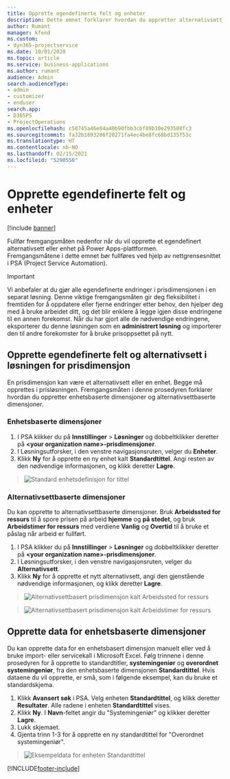 ```yaml
---
title: Opprette egendefinerte felt og enheter
description: Dette emnet forklarer hvordan du oppretter alternativsett og enheter i din egen løsning på Power Apps-plattformen.
author: Rumant
manager: kfend
ms.custom:
- dyn365-projectservice
ms.date: 10/01/2020
ms.topic: article
ms.service: business-applications
ms.author: rumant
audience: Admin
search.audienceType:
- admin
- customizer
- enduser
search.app:
- D365PS
- ProjectOperations
ms.openlocfilehash: c58745a46e84a40b90fbb3cbf89b10e293588fc3
ms.sourcegitcommit: fa32b1893286f20271fa4ec4be8fc68bd135f53c
ms.translationtype: HT
ms.contentlocale: nb-NO
ms.lasthandoff: 02/15/2021
ms.locfileid: "5290550"
---
```

# <a name="create-custom-fields-and-entities"></a>Opprette egendefinerte felt og enheter 

[!include [banner](../includes/psa-now-project-operations.md)]

Fullfør fremgangsmåten nedenfor når du vil opprette et egendefinert alternativsett eller enhet på Power Apps-plattformen.  
Fremgangsmåtene i dette emnet bør fullføres ved hjelp av nettgrensesnittet i PSA (Project Service Automation).

> [!IMPORTANT]
> Vi anbefaler at du gjør alle egendefinerte endringer i prisdimensjonen i en separat løsning. Denne viktige fremgangsmåten gir deg fleksibilitet i fremtiden for å oppdatere eller fjerne endringer etter behov, den hjelper deg med å bruke arbeidet ditt, og det blir enklere å legge igjen disse endringene til en annen forekomst. Når du har gjort alle de nødvendige endringene, eksporterer du denne løsningen som en **administrert løsning** og importerer den til andre forekomster for å bruke prisoppsettet på nytt.

  
## <a name="create-custom-fields-and-option-sets-in-the-pricing-dimension-solution"></a>Opprette egendefinerte felt og alternativsett i løsningen for prisdimensjon

En prisdimensjon kan være et alternativsett eller en enhet. Begge må opprettes i prisløsningen. Fremgangsmåten i denne prosedyren forklarer hvordan du oppretter enhetsbaserte dimensjoner og alternativsettbaserte dimensjoner.

### <a name="entity-based-dimensions"></a>Enhetsbaserte dimensjoner

1. I PSA klikker du på **Innstillinger** > **Løsninger** og dobbeltklikker deretter på **\<your organization name>-prisdimensjoner**.
2. I Løsningsutforsker, i den venstre navigasjonsruten, velger du **Enheter**.
3. Klikk **Ny** for å opprette en ny enhet kalt **Standardtittel**. Angi resten av den nødvendige informasjonen, og klikk deretter **Lagre**.

> ![Standard enhetsdefinisjon for tittel](media/Standard-Title-entity-definition.png)


### <a name="option-set-based-dimensions"></a>Alternativsettbaserte dimensjoner 
Du kan opprette to alternativsettbaserte dimensjoner. Bruk **Arbeidssted for ressurs** til å spore prisen på arbeid **hjemme** og **på stedet**, og bruk **Arbeidstimer for ressurs** med verdiene **Vanlig** og **Overtid** til å bruke et påslag når arbeid er fullført.


1. I PSA klikker du på **Innstillinger** > **Løsninger** og dobbeltklikker deretter på **\<your organization name>-prisdimensjoner**. 
2. I Løsningsutforsker, i den venstre navigasjonsruten, velger du **Alternativsett**. 
3. Klikk **Ny** for å opprette et nytt alternativsett, angi den gjenstående nødvendige informasjonen, og klikk deretter **Lagre**.

> ![Alternativsettbasert prisdimensjon kalt Arbeidssted for ressurs ](media/Option-set-PD-called-Resource-Work-Location.png)

> ![Alternativsettbasert prisdimensjon kalt Arbeidstimer for ressurs ](media/Option-set-PD-called-Resource-Work-Hours.PNG)


## <a name="create-data-for-entity-based-dimensions"></a>Opprette data for enhetsbaserte dimensjoner

Du kan opprette data for en enhetsbasert dimensjon manuelt eller ved å bruke import- eller servicekall i Microsoft Excel. Følg trinnene i denne prosedyren for å opprette to standardtitler, **systemingeniør** og **overordnet systemingeniør**, fra den enhetsbaserte dimensjonen **Standardtittel**. Hvis dataene du vil opprette, er små, som i følgende eksempel, kan du bruke et standardskjema.

1. Klikk **Avansert søk** i PSA. Velg enheten **Standardtittel**, og klikk deretter **Resultater**. Alle radene i enheten **Standardtittel** vises.
2. Klikk **Ny**. I **Navn**-feltet angir du "Systemingeniør" og klikker deretter **Lagre**.
3. Lukk skjemaet. 
4. Gjenta trinn 1-3 for å opprette en ny standardtittel for "Overordnet systemingeniør".

> ![Eksempeldata for enheten Standardtittel ](media/ST-data.png)




[!INCLUDE[footer-include](../includes/footer-banner.md)]